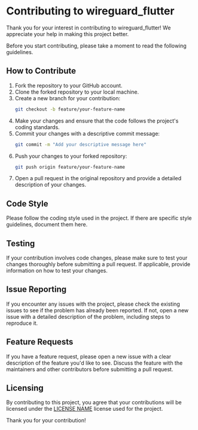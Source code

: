 # Contributing to wireguard_flutter

Thank you for your interest in contributing to wireguard_flutter! We appreciate your help in making this project better.

Before you start contributing, please take a moment to read the following guidelines.

## How to Contribute

1. Fork the repository to your GitHub account.
2. Clone the forked repository to your local machine.
3. Create a new branch for your contribution:
   ```bash
   git checkout -b feature/your-feature-name
   ```
4. Make your changes and ensure that the code follows the project's coding standards.
5. Commit your changes with a descriptive commit message:
   ```bash
   git commit -m "Add your descriptive message here"
   ```
6. Push your changes to your forked repository:
   ```bash
   git push origin feature/your-feature-name
   ```
7. Open a pull request in the original repository and provide a detailed description of your changes.

## Code Style

Please follow the coding style used in the project. If there are specific style guidelines, document them here.

## Testing

If your contribution involves code changes, please make sure to test your changes thoroughly before submitting a pull request. If applicable, provide information on how to test your changes.

## Issue Reporting

If you encounter any issues with the project, please check the existing issues to see if the problem has already been reported. If not, open a new issue with a detailed description of the problem, including steps to reproduce it.

## Feature Requests

If you have a feature request, please open a new issue with a clear description of the feature you'd like to see. Discuss the feature with the maintainers and other contributors before submitting a pull request.

## Licensing

By contributing to this project, you agree that your contributions will be licensed under the [LICENSE NAME](https://github.com/Caqil/wireguard_flutter/blob/main/LICENSE) license used for the project.

Thank you for your contribution!
